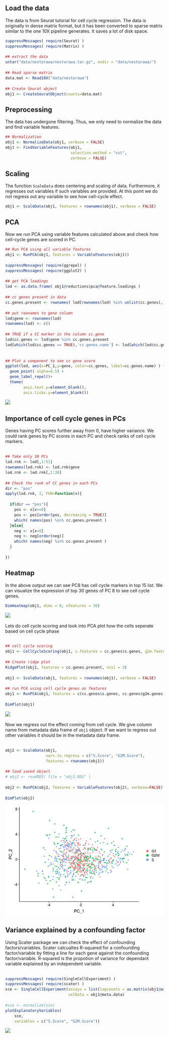 ## Load the data

The data is from Seurat tutorial for cell cycle regression. The data is originally in dense matrix format, but it has been converted to sparse matrix similar to the one 10X pipeline generates. It saves a lot of disk space.

```r
suppressMessages( require(Seurat) )
suppressMessages( require(Matrix) )

## extract the data
untar("data/nestorawa/nestorawa.tar.gz", exdir = "data/nestorawa/")

## Read sparse matrix
data.mat <- Read10X("data/nestorawa")

## Create Seurat object
obj1 <- CreateSeuratObject(counts=data.mat)

```

## Preprocessing

The data has undergone filtering. Thus, we only need to normalize the data and find variable features.

```r
## Normalization
obj1 <- NormalizeData(obj1, verbose = FALSE)
obj1 <- FindVariableFeatures(obj1, 
                             selection.method = "vst",
                             verbose = FALSE)

```

## Scaling

The function `ScaleData` does centering and scaling of data. Furthermore, it regresses out variables if such variables are provided. At this point we do not regress out any variable to see how cell-cycle effect.

```r
obj1 <- ScaleData(obj1, features = rownames(obj1), verbose = FALSE) 

```

## PCA

Now we run PCA using variable features calculated above and check how cell-cycle genes are scored in PC. 

```r
## Run PCA using all variable features
obj1 <- RunPCA(obj1, features = VariableFeatures(obj1))

suppressMessages( require(ggrepel) )
suppressMessages( require(ggplot2) )

## get PCA loadings
lod <- as.data.frame( obj1@reductions$pca@feature.loadings )

## cc genes present in data
cc.genes.present <- rownames( lod[rownames(lod) %in% unlist(cc.genes),] )

## put rownames to gene column
lod$gene <- rownames(lod)
rownames(lod) <- c()

## TRUE if a CC marker in the column cc.gene
lod$cc.genes <- lod$gene %in% cc.genes.present
lod[which(lod$cc.genes == TRUE),'cc.genes.name'] <- lod[which(lod$cc.genes == TRUE),'gene']


## Plot a component to see cc gene score
ggplot(lod, aes(x=PC_1,y=gene, color=cc.genes, label=cc.genes.name) ) + 
  geom_point( alpha=0.5) +
  geom_label_repel()+
  theme(
        axis.text.y=element_blank(),
        axis.ticks.y=element_blank())
```
![](figures/PC1_loadings.png)<!-- -->

## Importance of cell cycle genes in PCs

Genes having PC scores further away from 0, have higher variance. We could rank genes by PC scores in each PC and check ranks of cell cycle markers.

```r

## Take only 30 PCs
lod.rnk <- lod[,1:51]
rownames(lod.rnk) <- lod.rnk$gene
lod.rnk <- lod.rnk[,1:30]

## Check the rank of CC genes in each PCs
dir <- "pos"
apply(lod.rnk, 2, FUN=function(x){
  
  if(dir == "pos"){
    pos <- x[x>=0]
    pos <- pos[order(pos, decreasing = TRUE)]
    which( names(pos) %in% cc.genes.present )
  }else{
    neg <- x[x<0]
    neg <- neg[order(neg)]
    which( names(neg) %in% cc.genes.present )
  }
  
})

```

## Heatmap

In the above output we can see PC8 has cell cycle markers in top 15 list. We can visualize the expression of top 30 genes of PC 8 to see cell cycle genes.

```r
DimHeatmap(obj1, dims = 8, nfeatures = 30)
```
![](figures/heatmap_PC8.png)<!-- -->

Lets do cell cycle scoring and look into PCA plot how the cells seperate based on cell cycle phase

```r

## cell cycle scoring
obj1 <- CellCycleScoring(obj1, s.features = cc.genes$s.genes, g2m.features = cc.genes$g2m.genes, set.ident = TRUE)

## Create ridge plot
RidgePlot(obj1, features = cc.genes.present, ncol = 3)

obj1 <- ScaleData(obj1, features = rownames(obj1), verbose = FALSE)

## run PCA using cell cycle genes as features
obj1 <- RunPCA(obj1, features = c(cc.genes$s.genes, cc.genes$g2m.genes), verbose = FALSE)

DimPlot(obj1)

```
![](figures/pca_before_correction.png)<!-- -->

Now we regress out the effect coming from cell cycle. We give column name from metadata data frame of `obj1` object. If we want to regress out other variables it should be in the metadata data frame. 

```r

obj2 <- ScaleData(obj1, 
                  vars.to.regress = c("S.Score", "G2M.Score"), 
                  features = rownames(obj1)) 

## load saved object
# obj2 <- readRDS( file = "obj2.RDS" )

obj2 <- RunPCA(obj2, features = VariableFeatures(obj2), verbose=FALSE)

DimPlot(obj2)

```
![](figures/pca_after_correction.png)<!-- -->


## Variance explained by a confounding factor

Using Scater package we can check the effect of confounding factors/variables. Scater calcualtes R-squared for a confounding factor/variable by fitting a line for each gene against the confounding factor/variable. R-squared is the propotion of variance for dependant variable explained by an independent variable.

```r

suppressMessages( require(SingleCellExperiment) )
suppressMessages( require(scater) )
sce <- SingleCellExperiment(assays = list(logcounts = as.matrix(obj1@assays$RNA@counts)), 
                            colData = obj1@meta.data)

#sce <- normalize(sce)
plotExplanatoryVariables(
    sce,
    variables = c("S.Score", "G2M.Score"))


```
![](figures/variance_explained.png)<!-- -->

